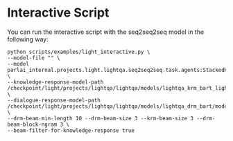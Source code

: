 # Interactive Script
You can run the interactive script with the seq2seq2seq model in the following way:

```
python scripts/examples/light_interactive.py \
--model-file "" \
--model parlai_internal.projects.light.lightqa.seq2seq2seq.task.agents:StackedKnowledgeDialogueAgent \
--knowledge-response-model-path /checkpoint/light/projects/lightqa/lightqa/models/lightqa_krm_bart_light_and_summaryqa/model \
--dialogue-response-model-path /checkpoint/light/projects/lightqa/lightqa/models/lightqa_drm_bart/model \
--drm-beam-min-length 10 --drm-beam-size 3 --krm-beam-size 3 --drm-beam-block-ngram 3 \
--beam-filter-for-knowledge-response true
```